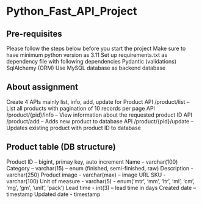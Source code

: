 # Python_Fast_API_Project

## Pre-requisites
Please follow the steps below before you start the project
Make sure to have minimum python version as 3.11
Set up requirements.txt as dependency file with following dependencies
Pydantic (validations)
SqlAlchemy (ORM)
Use MySQL database as backend database

## About assignment
Create 4 APIs mainly list, info, add, update for Product
API /product/list – List all products with pagination of 10 records per page
API /product/{pid}/info – View information about the requested product ID
API /product/add – Adds new product to database
API /product/{pid}/update – Updates existing product with product ID to database

## Product table (DB structure)
Product ID – bigint, primay key, auto increment
Name – varchar(100)
Category – varchar(15) – enum (finished, semi-finished, raw)
Description - varchar(250)
Product image - varchar(max) – image URL
SKU - varchar(100)
Unit of measure - varchar(5) - enum(‘mtr’, ‘mm’, ‘ltr’, ‘ml’, ‘cm’, ‘mg’, ‘gm’, ‘unit’, ‘pack’)
Lead time - int(3) – lead time in days
Created date – timestamp
 Updated date - timestamp
